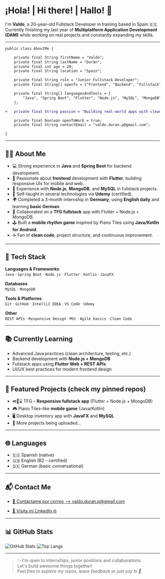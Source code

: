 
# ¡Hola! | Hi there! | Hallo! 👋  
I'm **Valdo**, a 20-year-old Fullstack Developer in training based in Spain 🇪🇸  
Currently finishing my last year of **Multiplatform Application Development (DAM)** while working on real projects and constantly expanding my skills.

---

```diff
public class AboutMe {

    private final String firstName = "Valdo";
    private final String lastName = "Durán";
    private final int age = 20;
    private final String location = "Spain";

    private final String role = "Junior Fullstack Developer";
    private final String[] openTo = {"Frontend", "Backend", "Fullstack"};

    private final String[] languagesAndTools = {
        "Java", "Spring Boot", "Flutter", "Node.js", "MySQL", "MongoDB"
    };

+   private final String passion = "Building real-world apps with clean code and great UI/UX";

    private final boolean openToWork = true;
    private final String contactEmail = "valdo.duran.p@gmail.com";

}


```

---

## 👨‍💻 About Me
- 💻 Strong experience in **Java** and **Spring Boot** for backend development.
- 🎨 Passionate about **frontend** development with **Flutter**, building responsive UIs for mobile and web.
- 🔁 Experience with **Node.js**, **MongoDB**, and **MySQL** in fullstack projects.
- 🧠 Self-taught in several technologies via **Udemy** (certified).
- 🌍 Completed a 3-month internship in **Germany**, using **English daily** and learning **basic German**.
- 🤝 Collaborated on a **TFG fullstack** app with Flutter + Node.js + MongoDB.
- 🕹️ Built a **mobile rhythm game** inspired by Piano Tiles using **Java/Kotlin for Android**.
- ☕ Fan of **clean code**, project structure, and continuous improvement.

---

## 🚀 Tech Stack

**Languages & Frameworks**  
`Java` · `Spring Boot` · `Node.js` · `Flutter` · `Kotlin` · `JavaFX`

**Databases**  
`MySQL` · `MongoDB`

**Tools & Platforms**  
`Git` · `GitHub` · `IntelliJ IDEA` · `VS Code` · `Udemy`

**Other**  
`REST APIs` · `Responsive Design` · `MVC` · `Agile basics` · `Clean Code`

---

## 📚 Currently Learning
- Advanced Java practices (clean architecture, testing, etc.)
- Backend development with **Node.js + MongoDB**
- Fullstack apps using **Flutter Web + REST APIs**
- UI/UX best practices for modern frontend design

---

## 📂 Featured Projects (check my pinned repos)
- ⏯️🔏⌛ TFG – **Responsive fullstack app** (Flutter + Node.js + MongoDB)
- 🎮 Piano Tiles–like **mobile game** (Java/Kotlin)
- 🖥️ Desktop inventory app with **JavaFX** and **MySQL**
- 🧠 More projects being uploaded...

---

## 🌐 Languages
- 🇪🇸 Spanish (native)
- 🇬🇧 English (B2 – certified)
- 🇩🇪 German (basic conversational)

---

## 📬 Contact Me
- [📧 Contáctame por correo --> valdo.duran.p@gmail.com](https://mail.google.com/mail/u/0/?tab=rm&ogbl#inbox?compose=GTvVlcRwRCQxttvwrFSPnSJBGjXTBCrnQTBpFjXfJgzHGLpGvjftkJbLZbRtcNjzLcmNLFWnHZRJG)

- [💼 Visita mi LinkedIn 🌐](https://www.linkedin.com/in/valdo-dur%C3%A1n-ab80a035b/)

---

## 📊 GitHub Stats
![GitHub Stats](https://github-readme-stats.vercel.app/api?username=petronyte&show_icons=true&theme=tokyonight)
![Top Langs](https://github-readme-stats.vercel.app/api/top-langs/?username=petronyte&layout=compact&theme=tokyonight)

---

> ✨ I'm open to internships, junior positions and collaborations.  
> Let's build awesome things together!  
> _Feel free to explore my repos, leave feedback or just say hi 🤝_
